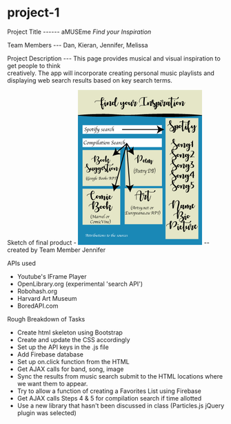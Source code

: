 # project-1

Project Title ------ aMUSEme *Find your Inspiration*

Team Members --- Dan, Kieran, Jennifer, Melissa

Project Description --- This page provides musical and visual inspiration to get people to think  
                                    creatively. The app will incorporate creating personal music playlists and 
                                    displaying web search results based on key search terms.

Sketch of final product - ![layout-image](/assets/images/art-inspiration-compilation.gif) -- created by Team Member Jennifer

APIs used

* Youtube's IFrame Player
* OpenLibrary.org (experimental 'search API')
* Robohash.org
* Harvard Art Museum
* BoredAPI.com

Rough Breakdown of Tasks

* Create html skeleton using Bootstrap 
* Create and update the CSS accordingly
* Set up the API keys in the .js file
* Add Firebase database
* Set up on.click function from the HTML
* Get AJAX calls for band, song, image
* Sync the results from music search submit to the HTML locations where we want them to appear.
* Try to allow a function of creating a Favorites List using Firebase
* Get AJAX calls Steps 4 & 5 for compilation search if time allotted
* Use a new library that hasn't been discussed in class (Particles.js jQuery plugin was selected)
